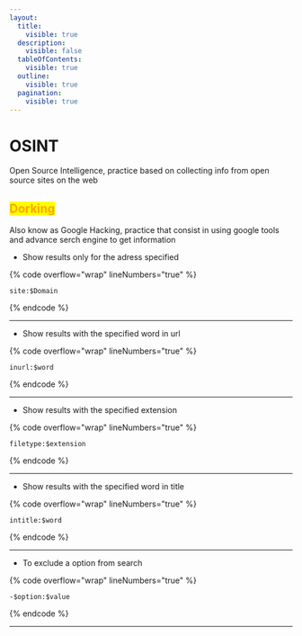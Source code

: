 ```yaml
---
layout:
  title:
    visible: true
  description:
    visible: false
  tableOfContents:
    visible: true
  outline:
    visible: true
  pagination:
    visible: true
---
```


# OSINT

Open Source Intelligence, practice based on collecting info from open source sites on the web

## <mark style="color:orange;">Dorking</mark>

Also know as Google Hacking, practice that consist in using google tools and advance serch engine to get information

* Show results only for the adress specified

{% code overflow="wrap" lineNumbers="true" %}
```url
site:$Domain
```
{% endcode %}

***

* Show results with the specified word in url

{% code overflow="wrap" lineNumbers="true" %}
```url
inurl:$word
```
{% endcode %}

***

* Show results with the specified extension

{% code overflow="wrap" lineNumbers="true" %}
```url
filetype:$extension
```
{% endcode %}

***

* Show results with the specified word in title

{% code overflow="wrap" lineNumbers="true" %}
```url
intitle:$word
```
{% endcode %}

***

* To exclude a option from search

{% code overflow="wrap" lineNumbers="true" %}
```url
-$option:$value
```
{% endcode %}

***


